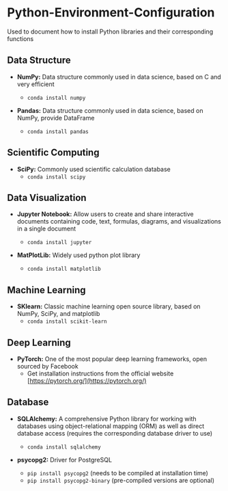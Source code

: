 # Python-Environment-Configuration
Used to document how to install Python libraries and their corresponding functions

## Data Structure
* **NumPy:** Data structure commonly used in data science, based on C and very efficient
  * `conda install numpy`

* **Pandas:** Data structure commonly used in data science, based on NumPy, provide DataFrame
  * `conda install pandas`

## Scientific Computing
* **SciPy:** Commonly used scientific calculation database
  * `conda install scipy`
    
## Data Visualization
* **Jupyter Notebook:** Allow users to create and share interactive documents containing code, text, formulas, diagrams, and visualizations in a single document
  * `conda install jupyter`
    
* **MatPlotLib:** Widely used python plot library
  * `conda install matplotlib`
  
## Machine Learning
* **SKlearn:** Classic machine learning open source library, based on NumPy, SciPy, and matplotlib 
  * `conda install scikit-learn`

## Deep Learning
* **PyTorch:** One of the most popular deep learning frameworks, open sourced by Facebook
  * Get installation instructions from the official website [https://pytorch.org/](https://pytorch.org/)

## Database
* **SQLAlchemy:** A comprehensive Python library for working with databases using object-relational mapping (ORM) as well as direct database access (requires the corresponding database driver to use)
  * `conda install sqlalchemy`
 
* **psycopg2:** Driver for PostgreSQL
  * `pip install psycopg2` (needs to be compiled at installation time)
  * `pip install psycopg2-binary` (pre-compiled versions are optional)
